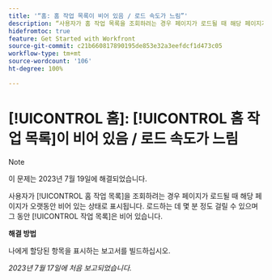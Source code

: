 ```yaml
---
title: '“홈: 홈 작업 목록이 비어 있음 / 로드 속도가 느림”'
description: “사용자가 홈 작업 목록을 조회하려는 경우 페이지가 로드될 때 해당 페이지가 오랫동안 비어 있는 상태로 표시됩니다. 로드하는 데 몇 분 정도 걸릴 수 있으며 그 동안 작업 목록은 비어 있습니다.”
hidefromtoc: true
feature: Get Started with Workfront
source-git-commit: c21b660817890195de853e32a3eefdcf1d473c05
workflow-type: tm+mt
source-wordcount: '106'
ht-degree: 100%

---
```



# [!UICONTROL 홈]: [!UICONTROL 홈 작업 목록]이 비어 있음 / 로드 속도가 느림

>[!NOTE]
>
>이 문제는 2023년 7월 19일에 해결되었습니다.

사용자가 [!UICONTROL 홈 작업 목록]을 조회하려는 경우 페이지가 로드될 때 해당 페이지가 오랫동안 비어 있는 상태로 표시됩니다. 로드하는 데 몇 분 정도 걸릴 수 있으며 그 동안 [!UICONTROL 작업 목록]은 비어 있습니다.

**해결 방법**

나에게 할당된 항목을 표시하는 보고서를 빌드하십시오.

_2023년 7월 17일에 처음 보고되었습니다._

